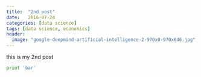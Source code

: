 ```yaml
---
title:  "2nd post"
date:   2016-07-24
categories: [data science]
tags: [data science, economics]
header:
  image: "google-deepmind-artificial-intelligence-2-970x0-970x646.jpg"
---
```


this is my 2nd post

```python
print 'bar'
```
